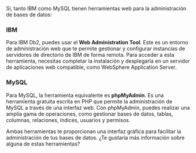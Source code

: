 Sí, tanto IBM como MySQL tienen herramientas web para la administración de bases de datos:

### IBM
Para IBM Db2, puedes usar el **Web Administration Tool**. Este es un entorno de administración web que te permite gestionar y configurar instancias de servidores de directorio de IBM de forma remota. Para acceder a esta herramienta, necesitas completar la instalación y desplegarla en un servidor de aplicaciones web compatible, como WebSphere Application Server.

### MySQL
Para MySQL, la herramienta equivalente es **phpMyAdmin**. Es una herramienta gratuita escrita en PHP que permite la administración de MySQL a través de una interfaz web. Con phpMyAdmin, puedes realizar una amplia gama de operaciones, como gestionar bases de datos, tablas, columnas, relaciones, índices, usuarios y permisos.

Ambas herramientas te proporcionan una interfaz gráfica para facilitar la administración de tus bases de datos. ¿Te gustaría más información sobre alguna de estas herramientas?
